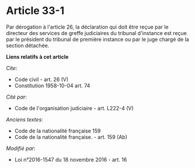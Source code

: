 # Article 33-1

Par dérogation à l'article 26, la déclaration qui doit être reçue par le directeur des services de greffe judiciaires du
tribunal d'instance est reçue par le président du tribunal de première instance ou par le juge chargé de la section détachée.

**Liens relatifs à cet article**

_Cite_:

  - Code civil - art. 26 (V)
  - Constitution 1958-10-04 art. 74

_Cité par_:

  - Code de l'organisation judiciaire - art. L222-4 (V)

_Anciens textes_:

  - Code de la nationalité française 159
  - Code de la nationalité française. - art. 159 (Ab)

_Modifié par_:

  - Loi n°2016-1547 du 18 novembre 2016 - art. 16
